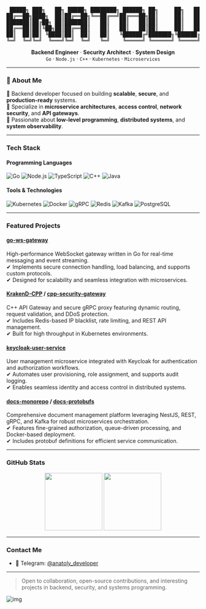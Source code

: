 <div align="center">

<pre>
 █████╗ ███╗   ██╗ █████╗ ████████╗ ██████╗ ██╗     ██╗   ██╗    ██████╗ ███████╗██╗   ██╗
██╔══██╗████╗  ██║██╔══██╗╚══██╔══╝██╔═══██╗██║     ██║   ██║    ██╔══██╗██╔════╝╚██╗ ██╔╝
███████║██╔██╗ ██║███████║   ██║   ██║   ██║██║     ██║   ██║    ██║  ██║█████╗   ╚████╔╝ 
██╔══██║██║╚██╗██║██╔══██║   ██║   ██║   ██║██║     ██║   ██║    ██║  ██║██╔══╝    ╚██╔╝  
██║  ██║██║ ╚████║██║  ██║   ██║   ╚██████╔╝███████╗╚██████╔╝    ██████╔╝███████╗   ██║   
╚═╝  ╚═╝╚═╝  ╚═══╝╚═╝  ╚═╝   ╚═╝    ╚═════╝ ╚══════╝ ╚═════╝     ╚═════╝ ╚══════╝   ╚═╝   
</pre>

<p>
  <b>Backend Engineer</b> · <b>Security Architect</b> · <b>System Design</b><br/>
  <code>Go</code> · <code>Node.js</code> · <code>C++</code> · <code>Kubernetes</code> · <code>Microservices</code>
</p>

</div>


---

### 🧠 About Me

🔹 Backend developer focused on building **scalable**, **secure**, and **production-ready** systems.  
🔹 Specialize in **microservice architectures**, **access control**, **network security**, and **API gateways**.  
🔹 Passionate about **low-level programming**, **distributed systems**, and **system observability**.

---

### Tech Stack

#### Programming Languages
![Go](https://img.shields.io/badge/-Go-00ADD8?style=flat&logo=go&logoColor=white)
![Node.js](https://img.shields.io/badge/-Node.js-339933?style=flat&logo=node.js&logoColor=white)
![TypeScript](https://img.shields.io/badge/-TypeScript-3178C6?style=flat&logo=typescript&logoColor=white)
![C++](https://img.shields.io/badge/-C++-00599C?style=flat&logo=c%2B%2B&logoColor=white)
![Java](https://img.shields.io/badge/-Java-007396?style=flat&logo=java&logoColor=white)

#### Tools & Technologies
![Kubernetes](https://img.shields.io/badge/-Kubernetes-326CE5?style=flat&logo=kubernetes&logoColor=white)
![Docker](https://img.shields.io/badge/-Docker-2496ED?style=flat&logo=docker&logoColor=white)
![gRPC](https://img.shields.io/badge/-gRPC-5E5CFF?style=flat&logo=grpc&logoColor=white)
![Redis](https://img.shields.io/badge/-Redis-DC382D?style=flat&logo=redis&logoColor=white)
![Kafka](https://img.shields.io/badge/-Kafka-231F20?style=flat&logo=apachekafka&logoColor=white)
![PostgreSQL](https://img.shields.io/badge/-PostgreSQL-4169E1?style=flat&logo=postgresql&logoColor=white)

---

### Featured Projects

#### [go-ws-gateway](https://github.com/Anatoly-Semenov/go-ws-gateway)
High-performance WebSocket gateway written in Go for real-time messaging and event streaming.  
✔ Implements secure connection handling, load balancing, and supports custom protocols.  
✔ Designed for scalability and seamless integration with microservices.

#### [KrakenD-CPP](https://github.com/Anatoly-Semenov/KrakenD-CPP) / [cpp-security-gateway](https://github.com/Anatoly-Semenov/cpp-security-gateway)
C++ API Gateway and secure gRPC proxy featuring dynamic routing, request validation, and DDoS protection.  
✔ Includes Redis-based IP blacklist, rate limiting, and REST API management.  
✔ Built for high throughput in Kubernetes environments.

#### [keycloak-user-service](https://github.com/Anatoly-Semenov/keycloak-user-service)
User management microservice integrated with Keycloak for authentication and authorization workflows.  
✔ Automates user provisioning, role assignment, and supports audit logging.  
✔ Enables seamless identity and access control in distributed systems.

#### [docs-monorepo](https://github.com/Anatoly-Semenov/docs-monorepo) / [docs-protobufs](https://github.com/Anatoly-Semenov/docs-protobufs)
Comprehensive document management platform leveraging NestJS, REST, gRPC, and Kafka for robust microservices orchestration.  
✔ Features fine-grained authorization, queue-driven processing, and Docker-based deployment.  
✔ Includes protobuf definitions for efficient service communication.

---

### GitHub Stats

<p align="center">
  <img height="150" src="https://github-readme-stats.vercel.app/api?username=Anatoly-Semenov&show_icons=true&theme=gruvbox" />
  <img height="150" src="https://streak-stats.demolab.com/?user=Anatoly-Semenov&theme=gruvbox" />
</p>

---

### Contact Me

- 💬 Telegram: [@anatoly_developer](https://t.me/anatoly_developer)

---

> Open to collaboration, open-source contributions, and interesting projects in backend, security, and systems programming.

![img](https://github.com/user-attachments/assets/e384ec27-4230-427a-b3d3-9f795b471ae2)
